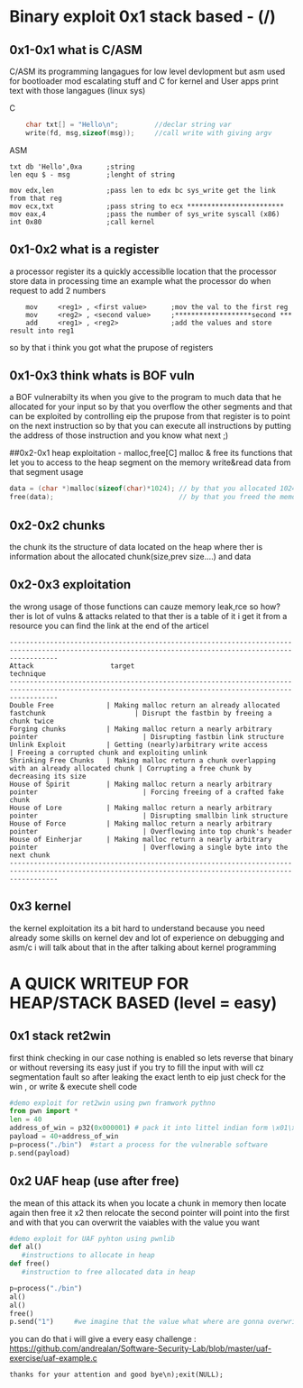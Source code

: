 # Binary exploit 0x1 stack based - (/)

## 0x1-0x1 what is C/ASM
C/ASM its programming langagues for low level devlopment but asm used for bootloader mod escalating stuff and C for kernel and User apps
print text with those langagues (linux sys)

C
```C
	char txt[] = "Hello\n";			//declar string var
	write(fd, msg,sizeof(msg));		//call write with giving argv
```
ASM
```ASM
txt db 'Hello',0xa		;string
len equ $ - msg			;lenght of string

mov edx,len 			;pass len to edx bc sys_write get the link from that reg
mov ecx,txt				;pass string to ecx ************************
mov eax,4				;pass the number of sys_write syscall (x86)
int 0x80				;call kernel
```
## 0x1-0x2 what is a register
a processor register its a quickly accessiblle location that the processor store data in processing time
an example what the processor do when request to add 2 numbers
```ASM
	mov 	<reg1> , <first value>		;mov the val to the first reg
	mov 	<reg2> , <second value>		;*******************second ***
	add 	<reg1> , <reg2>				;add the values and store result into reg1
```
so by that i think you got what the prupose of registers

## 0x1-0x3 think whats is BOF vuln
a BOF vulnerabilty its when you give to the program to much data that he allocated for your input so by that you overflow the other segments
and that can be exploited by controlling eip the prupose from that register is to point on the next instruction so by that you can execute all instructions by putting the address of those instruction and you know what next ;)

##0x2-0x1 heap exploitation - malloc,free[C]
malloc & free its functions that let you to access to the heap segment on the memory write&read data from that segment
usage
````C
data = (char *)malloc(sizeof(char)*1024); // by that you allocated 1024 byte on the heap for char type
free(data); 							  // by that you freed the memory and data var its no more pointing on a address on heap
````

## 0x2-0x2 chunks
the chunk its the structure of data located on the heap where ther is information about the allocated chunk(size,prev size....) and data

## 0x2-0x3 exploitation
the wrong usage of those functions can cauze memory leak,rce so how?
ther is lot of vulns & attacks related to that ther is a table of it i get it from a resource you can find the link at the end of the articel
```
--------------------------------------------------------------------------------------------------------------------------------------------------------
Attack					 target																		technique
--------------------------------------------------------------------------------------------------------------------------------------------------------
Double Free 			| Making malloc return an already allocated fastchunk                      | Disrupt the fastbin by freeing a chunk twice
Forging chunks  		| Making malloc return a nearly arbitrary pointer	                       | Disrupting fastbin link structure
Unlink Exploit  		| Getting (nearly)arbitrary write access              					   | Freeing a corrupted chunk and exploiting unlink
Shrinking Free Chunks 	| Making malloc return a chunk overlapping with an already allocated chunk | Corrupting a free chunk by decreasing its size
House of Spirit			| Making malloc return a nearly arbitrary pointer 						   | Forcing freeing of a crafted fake chunk
House of Lore 			| Making malloc return a nearly arbitrary pointer 						   | Disrupting smallbin link structure
House of Force          | Making malloc return a nearly arbitrary pointer                          | Overflowing into top chunk's header
House of Einherjar      | Making malloc return a nearly arbitrary pointer 						   | Overflowing a single byte into the next chunk
--------------------------------------------------------------------------------------------------------------------------------------------------------
```

## 0x3 kernel
the kernel exploitation its a bit hard to understand because you need already some skills on kernel dev and lot of experience on debugging and asm/c
i will talk about that in the after talking about kernel programming

# A QUICK WRITEUP FOR HEAP/STACK BASED (level = easy)
## 0x1 stack ret2win
first think checking in our case nothing is enabled
so lets reverse that binary or without reversing its easy just if you try to fill the input with will cz segmentation fault so after leaking the exact  lenth to eip just check for the win , or write & execute shell code
```Python
#demo exploit for ret2win using pwn framwork pythno
from pwn import *
len = 40
address_of_win = p32(0x000001) # pack it into littel indian form \x01\x00\x00\x00
payload = 40+address_of_win
p=process("./bin")	#start a process for the vulnerable software
p.send(payload)
```

## 0x2 UAF heap (use after free)
the mean of this attack its when you locate a chunk in memory then locate again then free it x2 then relocate the second pointer will point into the first and with that you can overwrit the vaiables with the value you want
```Python
#demo exploit for UAF pyhton using pwnlib
def al()
   #instructions to allocate in heap
def free()
   #instruction to free allocated data in heap

p=process("./bin")   
al()
al()
free()
p.send("1") 	#we imagine that the value what where are gonna overwrite its to check if is admin true/false with set it to true
```

you can do that i will give a every easy challenge : https://github.com/andrealan/Software-Security-Lab/blob/master/uaf-exercise/uaf-example.c




```thanks for your attention and good bye\n);exit(NULL);```
